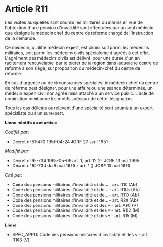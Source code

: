# Article R11

Les visites auxquelles sont soumis les militaires ou marins en vue de l'obtention d'une pension d'invalidité sont effectuées
par un seul médecin que désigne le médecin chef du centre de réforme chargé de l'instruction de la demande.

Ce médecin, qualifié médecin expert, est choisi soit parmi les médecins militaires, soit parmi les médecins civils
spécialement agréés à cet effet. L'agrément des médecins civils est délivré, pour une durée d'un an tacitement renouvelable,
par le préfet de la région dans laquelle le centre de réforme a son siège, sur proposition du médecin-chef du centre de
réforme.

En cas d'urgence ou de circonstances spéciales, le médecin-chef du centre de réforme peut désigner, pour une affaire ou une
séance déterminée, un médecin expert civil non agréé mais attaché à un service public. L'acte de nomination mentionne les
motifs spéciaux de cette désignation.

Tous les cas délicats ou relevant d'une spécialité sont soumis à un expert spécialiste ou à un surexpert.

**Liens relatifs à cet article**

_Codifié par_:

  - Décret n°51-470 1951-04-24 JORF 27 avril 1951

_Modifié par_:

  - Décret n°95-734 1995-05-09 art. 1, art. 12 2° JORF 13 mai 1995
  - Décret n°95-734 du 9 mai 1995 - art. 1 () JORF 13 mai 1995

_Cité par_:

  - Code des pensions militaires d'invalidité et de... - art. R10 (Ab)
  - Code des pensions militaires d'invalidité et de... - art. R105 (Ab)
  - Code des pensions militaires d'invalidité et de... - art. R110 (Ab)
  - Code des pensions militaires d'invalidité et de... - art. R20 (Ab)
  - Code des pensions militaires d'invalidité et des v - art. A90 (V)
  - Code des pensions militaires d'invalidité et des v - art. R112 (M)
  - Code des pensions militaires d'invalidité et des v - art. R15 (M)

**Liens**:

  - SPEC_APPLI: Code des pensions militaires d'invalidité et des v - art. R103 (V)

